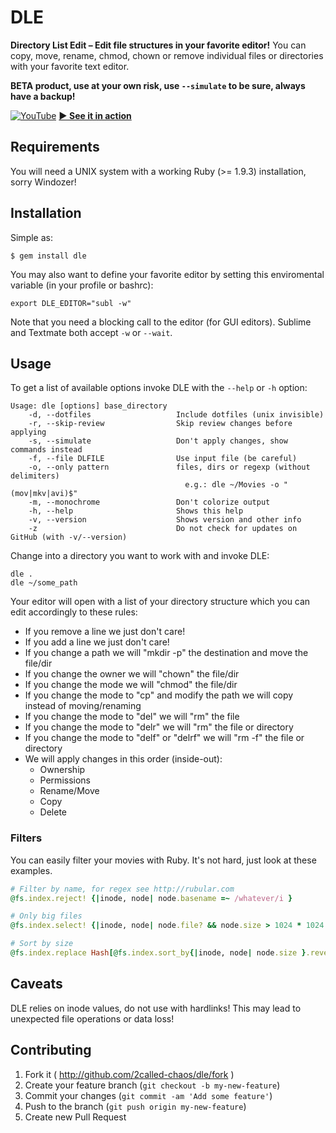 # DLE

**Directory List Edit – Edit file structures in your favorite editor!**
You can copy, move, rename, chmod, chown or remove individual files or directories with your favorite text editor.

**BETA product, use at your own risk, use `--simulate` to be sure, always have a backup!**

[![YouTube](http://img.youtube.com/vi/-xfnx3VQvNQ/mqdefault.jpg)](https://www.youtube.com/watch?v=-xfnx3VQvNQ)
**[▶ See it in action](https://www.youtube.com/watch?v=-xfnx3VQvNQ)**

## Requirements

You will need a UNIX system with a working Ruby (>= 1.9.3) installation, sorry Windozer!

## Installation

Simple as:

    $ gem install dle

You may also want to define your favorite editor by setting this enviromental variable (in your profile or bashrc):

    export DLE_EDITOR="subl -w"

Note that you need a blocking call to the editor (for GUI editors). Sublime and Textmate both accept `-w` or `--wait`.

## Usage

To get a list of available options invoke DLE with the `--help` or `-h` option:

    Usage: dle [options] base_directory
        -d, --dotfiles                   Include dotfiles (unix invisible)
        -r, --skip-review                Skip review changes before applying
        -s, --simulate                   Don't apply changes, show commands instead
        -f, --file DLFILE                Use input file (be careful)
        -o, --only pattern               files, dirs or regexp (without delimiters)
                                           e.g.: dle ~/Movies -o "(mov|mkv|avi)$"
        -m, --monochrome                 Don't colorize output
        -h, --help                       Shows this help
        -v, --version                    Shows version and other info
        -z                               Do not check for updates on GitHub (with -v/--version)

Change into a directory you want to work with and invoke DLE:

    dle .
    dle ~/some_path

Your editor will open with a list of your directory structure which you can edit accordingly to these rules:

  * If you remove a line we just don't care!
  * If you add a line we just don't care!
  * If you change a path we will "mkdir -p" the destination and move the file/dir
  * If you change the owner we will "chown" the file/dir
  * If you change the mode we will "chmod" the file/dir
  * If you change the mode to "cp" and modify the path we will copy instead of moving/renaming
  * If you change the mode to "del" we will "rm" the file
  * If you change the mode to "delr" we will "rm" the file or directory
  * If you change the mode to "delf" or "delrf" we will "rm -f" the file or directory
  * We will apply changes in this order (inside-out):
    * Ownership
    * Permissions
    * Rename/Move
    * Copy
    * Delete


### Filters

You can easily filter your movies with Ruby. It's not hard, just look at these examples.

```ruby
# Filter by name, for regex see http://rubular.com
@fs.index.reject! {|inode, node| node.basename =~ /whatever/i }

# Only big files
@fs.index.select! {|inode, node| node.file? && node.size > 1024 * 1024 * 10 }

# Sort by size
@fs.index.replace Hash[@fs.index.sort_by{|inode, node| node.size }.reverse]
```


## Caveats

DLE relies on inode values, do not use with hardlinks! This may lead to unexpected file operations or data loss!

## Contributing

1. Fork it ( http://github.com/2called-chaos/dle/fork )
2. Create your feature branch (`git checkout -b my-new-feature`)
3. Commit your changes (`git commit -am 'Add some feature'`)
4. Push to the branch (`git push origin my-new-feature`)
5. Create new Pull Request
